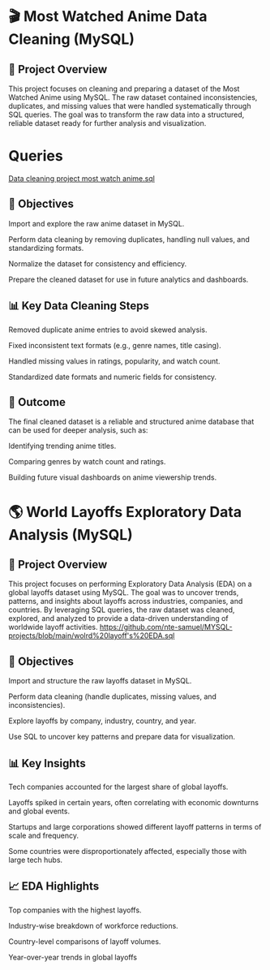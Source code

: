# 🎬 Most Watched Anime Data Cleaning (MySQL)
## 📌 Project Overview

This project focuses on cleaning and preparing a dataset of the Most Watched Anime using MySQL. The raw dataset contained inconsistencies, duplicates, and missing values that were handled systematically through SQL queries. The goal was to transform the raw data into a structured, reliable dataset ready for further analysis and visualization.
# Queries 
[Data cleaning project most watch anime.sql](https://github.com/nte-samuel/MYSQL-projects/blob/main/Data%20cleaning%20project%20most%20watch%20anime.sql)
## 🔑 Objectives

Import and explore the raw anime dataset in MySQL.

Perform data cleaning by removing duplicates, handling null values, and standardizing formats.

Normalize the dataset for consistency and efficiency.

Prepare the cleaned dataset for use in future analytics and dashboards.

## 📊 Key Data Cleaning Steps

Removed duplicate anime entries to avoid skewed analysis.

Fixed inconsistent text formats (e.g., genre names, title casing).

Handled missing values in ratings, popularity, and watch count.

Standardized date formats and numeric fields for consistency.

## 🎯 Outcome

The final cleaned dataset is a reliable and structured anime database that can be used for deeper analysis, such as:

Identifying trending anime titles.

Comparing genres by watch count and ratings.

Building future visual dashboards on anime viewership trends.

# 🌎 World Layoffs Exploratory Data Analysis (MySQL)
## 📌 Project Overview

This project focuses on performing Exploratory Data Analysis (EDA) on a global layoffs dataset using MySQL. The goal was to uncover trends, patterns, and insights about layoffs across industries, companies, and countries. By leveraging SQL queries, the raw dataset was cleaned, explored, and analyzed to provide a data-driven understanding of worldwide layoff activities.
https://github.com/nte-samuel/MYSQL-projects/blob/main/wolrd%20layoff's%20EDA.sql
## 🔑 Objectives

Import and structure the raw layoffs dataset in MySQL.

Perform data cleaning (handle duplicates, missing values, and inconsistencies).

Explore layoffs by company, industry, country, and year.

Use SQL to uncover key patterns and prepare data for visualization.

## 📊 Key Insights

Tech companies accounted for the largest share of global layoffs.

Layoffs spiked in certain years, often correlating with economic downturns and global events.

Startups and large corporations showed different layoff patterns in terms of scale and frequency.

Some countries were disproportionately affected, especially those with large tech hubs.


## 📈 EDA Highlights

Top companies with the highest layoffs.

Industry-wise breakdown of workforce reductions.

Country-level comparisons of layoff volumes.

Year-over-year trends in global layoffs
